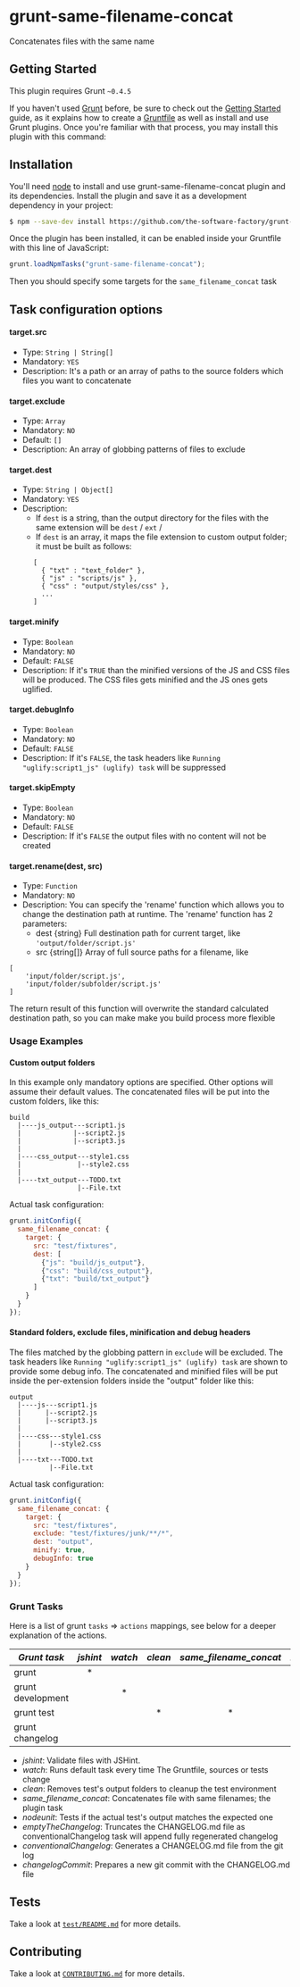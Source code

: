 # grunt-same-filename-concat

Concatenates files with the same name

## Getting Started
This plugin requires Grunt `~0.4.5`

If you haven't used [Grunt](http://gruntjs.com/) before, be sure to check out the [Getting Started](http://gruntjs.com/getting-started) guide, as it explains how to create a [Gruntfile](http://gruntjs.com/sample-gruntfile) as well as install and use Grunt plugins. Once you're familiar with that process, you may install this plugin with this command:

## Installation
You'll need [node](https://nodejs.org/) to install and use grunt-same-filename-concat plugin and its dependencies.
Install the plugin and save it as a development dependency in your project:
```sh
$ npm --save-dev install https://github.com/the-software-factory/grunt-components-concat.git
```

Once the plugin has been installed, it can be enabled inside your Gruntfile with this line of JavaScript:

```js
grunt.loadNpmTasks("grunt-same-filename-concat");
```

Then you should specify some targets for the `same_filename_concat` task

## Task configuration options

#### target.src
* Type: `String | String[]`
* Mandatory: `YES`
* Description: It's a path or an array of paths to the source folders which files you want to concatenate

#### target.exclude
* Type: `Array`
* Mandatory: `NO`
* Default: `[]`
* Description: An array of globbing patterns of files to exclude

#### target.dest
* Type: `String | Object[]`
* Mandatory: `YES`
* Description:
  * If `dest` is a string, than the output directory for the files with the same extension will be `dest` / `ext` /
  * If `dest` is an array, it maps the file extension to custom output folder; it must be built as follows:
```
      [
        { "txt" : "text_folder" },
        { "js" : "scripts/js" },
        { "css" : "output/styles/css" },
        ...
      ]
```

#### target.minify
* Type: `Boolean`
* Mandatory: `NO`
* Default: `FALSE`
* Description:
  If it's `TRUE` than the minified versions of the JS and CSS files will be produced.
  The CSS files gets minified and the JS ones gets uglified.

#### target.debugInfo
* Type: `Boolean`
* Mandatory: `NO`
* Default: `FALSE`
* Description: If it's `FALSE`, the task headers like `Running "uglify:script1_js" (uglify) task` will be suppressed

#### target.skipEmpty
* Type: `Boolean`
* Mandatory: `NO`
* Default: `FALSE`
* Description: If it's `FALSE` the output files with no content will not be created

#### target.rename(dest, src)
* Type: `Function`
* Mandatory: `NO`
* Description:
You can specify the 'rename' function which allows you to change the destination path at runtime.
The 'rename' function has 2 parameters:
    * dest {string} Full destination path for current target, like `'output/folder/script.js'`
    * src {string[]} Array of full source paths for a filename, like
```
[
    'input/folder/script.js',
    'input/folder/subfolder/script.js'
]
```
The return result of this function will overwrite the standard calculated destination path, so you
can make make you build process more flexible

### Usage Examples

#### Custom output folders
In this example only mandatory options are specified.
Other options will assume their default values.
The concatenated files will be put into the custom folders, like this:

```
build
  |----js_output---script1.js
  |             |--script2.js
  |             |--script3.js
  |
  |----css_output---style1.css
  |              |--style2.css
  |
  |----txt_output---TODO.txt
                 |--File.txt
```

Actual task configuration:

```js
grunt.initConfig({
  same_filename_concat: {
    target: {
      src: "test/fixtures",
      dest: [
        {"js": "build/js_output"},
        {"css": "build/css_output"},
        {"txt": "build/txt_output"}
      ]
    }
  }
});
```

#### Standard folders, exclude files, minification and debug headers
The files matched by the globbing pattern in `exclude` will be excluded.
The task headers like `Running "uglify:script1_js" (uglify) task` are shown to provide some debug info.
The concatenated and minified files will be put inside the per-extension folders inside the "output" folder like this:

```
output
  |----js---script1.js
  |      |--script2.js
  |      |--script3.js
  |
  |----css---style1.css
  |       |--style2.css
  |
  |----txt---TODO.txt
          |--File.txt
```


Actual task configuration:

```js
grunt.initConfig({
  same_filename_concat: {
    target: {
      src: "test/fixtures",
      exclude: "test/fixtures/junk/**/*",
      dest: "output",
      minify: true,
      debugInfo: true
    }
  }
});
```

### Grunt Tasks
Here is a list of grunt `tasks` => `actions` mappings, see below for a deeper explanation of the actions.

|   *Grunt task*    | *jshint* |  *watch*  | *clean* | *same_filename_concat* | *nodeunit* | *emptyTheChangelog* | *conventionalChangelog* | *changelogCommit* |
|-------------------|:--------:|:---------:|:-------:|:----------------------:|:----------:|:-------------------:|:-----------------------:|:-----------------:|
|      grunt        |    *     |           |         |                        |            |                     |                         |                   |
| grunt development |          |     *     |         |                        |            |                     |                         |                   |
|   grunt test      |          |           |    *    |            *           |     *      |                     |                         |                   |
| grunt changelog   |          |           |         |                        |            |          *          |            *            |         *         |

* *jshint*: Validate files with JSHint.
* *watch*: Runs default task every time The Gruntfile, sources or tests change
* *clean*: Removes test's output folders to cleanup the test environment
* *same_filename_concat*: Concatenates file with same filenames; the plugin task
* *nodeunit*: Tests if the actual test's output matches the expected one
* *emptyTheChangelog*: Truncates the CHANGELOG.md file as conventionalChangelog task will append fully regenerated changelog
* *conventionalChangelog*: Generates a CHANGELOG.md file from the git log
* *changelogCommit*: Prepares a new git commit with the CHANGELOG.md file

## Tests
Take a look at [`test/README.md`](test/README.md) for more details.

## Contributing
Take a look at [`CONTRIBUTING.md`](CONTRIBUTING.md) for more details.
